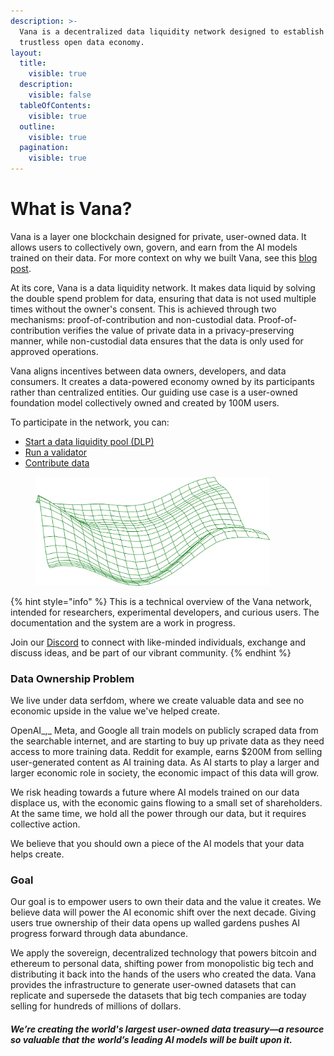```yaml
---
description: >-
  Vana is a decentralized data liquidity network designed to establish the first
  trustless open data economy.
layout:
  title:
    visible: true
  description:
    visible: false
  tableOfContents:
    visible: true
  outline:
    visible: true
  pagination:
    visible: true
---
```


# What is Vana?

Vana is a layer one blockchain designed for private, user-owned data. It allows users to collectively own, govern, and earn from the AI models trained on their data. For more context on why we built Vana, see this [blog post](https://www.vana.org/posts/introducing-the-satori-testnet).&#x20;

At its core, Vana is a data liquidity network. It makes data liquid by solving the double spend problem for data, ensuring that data is not used multiple times without the owner's consent. This is achieved through two mechanisms: proof-of-contribution and non-custodial data. Proof-of-contribution verifies the value of private data in a privacy-preserving manner, while non-custodial data ensures that the data is only used for approved operations.

Vana aligns incentives between data owners, developers, and data consumers. It creates a data-powered economy owned by its participants rather than centralized entities. Our guiding use case is a user-owned foundation model collectively owned and created by 100M users.&#x20;

To participate in the network, you can:&#x20;

* [Start a data liquidity pool (DLP)](get-started/data-liquidity-layer/create-a-data-liquidity-pool-dlp/)
* [Run a validator](get-started/data-liquidity-layer/create-a-data-liquidity-pool-dlp/become-a-dlp-validator.md)
* [Contribute data](get-started/data-liquidity-layer/contribute-data.md)

<div align="left">

<figure><img src=".gitbook/assets/image (2).png" alt="" width="375"><figcaption></figcaption></figure>

</div>

{% hint style="info" %}
This is a technical overview of the Vana network, intended for researchers, experimental developers, and curious users. The documentation and the system are a work in progress.

Join our [Discord](https://discord.gg/Junyx8Vb) to connect with like-minded individuals, exchange and discuss ideas, and be part of our vibrant community.
{% endhint %}

### Data Ownership Problem

We live under data serfdom, where we create valuable data and see no economic upside in the value we've helped create.

OpenAI_,_ Meta, and Google all train models on publicly scraped data from the searchable internet, and are starting to buy up private data as they need access to more training data. Reddit for example, earns $200M from selling user-generated content as AI training data. As AI starts to play a larger and larger economic role in society, the economic impact of this data will grow.&#x20;

We risk heading towards a future where AI models trained on our data displace us, with the economic gains flowing to a small set of shareholders. At the same time, we hold all the power through our data, but it requires collective action.

We believe that you should own a piece of the AI models that your data helps create.

### Goal

Our goal is to empower users to own their data and the value it creates. We believe data will power the AI economic shift over the next decade. Giving users true ownership of their data opens up walled gardens pushes AI progress forward through data abundance.

We apply the sovereign, decentralized technology that powers bitcoin and ethereum to personal data, shifting power from monopolistic big tech and distributing it back into the hands of the users who created the data. Vana provides the infrastructure to generate user-owned datasets that can replicate and supersede the datasets that big tech companies are today selling for hundreds of millions of dollars.

#### _**We’re creating the world's largest user-owned data treasury—a resource so valuable that the world’s leading AI models will be built upon it.**_

